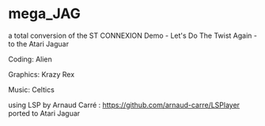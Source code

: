 # mega_JAG
a total conversion of the ST CONNEXION Demo - Let's Do The Twist Again - to the Atari Jaguar


Coding: Alien

Graphics: Krazy Rex

Music: Celtics


using LSP by Arnaud Carré : https://github.com/arnaud-carre/LSPlayer
ported to Atari Jaguar
